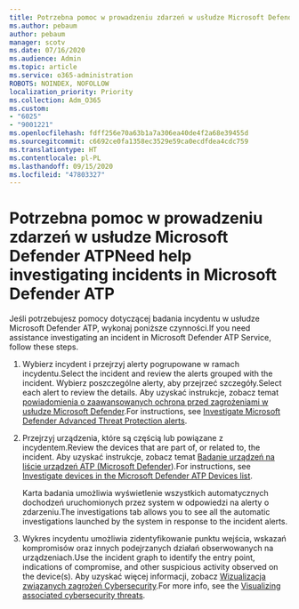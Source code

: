 ```yaml
---
title: Potrzebna pomoc w prowadzeniu zdarzeń w usłudze Microsoft Defender ATP
ms.author: pebaum
author: pebaum
manager: scotv
ms.date: 07/16/2020
ms.audience: Admin
ms.topic: article
ms.service: o365-administration
ROBOTS: NOINDEX, NOFOLLOW
localization_priority: Priority
ms.collection: Adm_O365
ms.custom:
- "6025"
- "9001221"
ms.openlocfilehash: fdff256e70a63b1a7a306ea40de4f2a68e39455d
ms.sourcegitcommit: c6692ce0fa1358ec3529e59ca0ecdfdea4cdc759
ms.translationtype: HT
ms.contentlocale: pl-PL
ms.lasthandoff: 09/15/2020
ms.locfileid: "47803327"
---
```

# <a name="need-help-investigating-incidents-in-microsoft-defender-atp"></a><span data-ttu-id="e8b1f-102">Potrzebna pomoc w prowadzeniu zdarzeń w usłudze Microsoft Defender ATP</span><span class="sxs-lookup"><span data-stu-id="e8b1f-102">Need help investigating incidents in Microsoft Defender ATP</span></span>

<span data-ttu-id="e8b1f-103">Jeśli potrzebujesz pomocy dotyczącej badania incydentu w usłudze Microsoft Defender ATP, wykonaj poniższe czynności.</span><span class="sxs-lookup"><span data-stu-id="e8b1f-103">If you need assistance investigating an incident in Microsoft Defender ATP Service, follow these steps.</span></span>

1. <span data-ttu-id="e8b1f-104">Wybierz incydent i przejrzyj alerty pogrupowane w ramach incydentu.</span><span class="sxs-lookup"><span data-stu-id="e8b1f-104">Select the incident and review the alerts grouped with the incident.</span></span> <span data-ttu-id="e8b1f-105">Wybierz poszczególne alerty, aby przejrzeć szczegóły.</span><span class="sxs-lookup"><span data-stu-id="e8b1f-105">Select each alert to review the details.</span></span> <span data-ttu-id="e8b1f-106">Aby uzyskać instrukcje, zobacz temat [powiadomienia o zaawansowanych ochrona przed zagrożeniami w usłudze Microsoft Defender](https://docs.microsoft.com/windows/security/threat-protection/microsoft-defender-atp/investigate-alerts).</span><span class="sxs-lookup"><span data-stu-id="e8b1f-106">For instructions, see [Investigate Microsoft Defender Advanced Threat Protection alerts](https://docs.microsoft.com/windows/security/threat-protection/microsoft-defender-atp/investigate-alerts).</span></span>
2. <span data-ttu-id="e8b1f-107">Przejrzyj urządzenia, które są częścią lub powiązane z incydentem.</span><span class="sxs-lookup"><span data-stu-id="e8b1f-107">Review the devices that are part of, or related to, the incident.</span></span> <span data-ttu-id="e8b1f-108">Aby uzyskać instrukcje, zobacz temat [Badanie urządzeń na liście urządzeń ATP (Microsoft Defender](https://docs.microsoft.com/windows/security/threat-protection/microsoft-defender-atp/investigate-machines)).</span><span class="sxs-lookup"><span data-stu-id="e8b1f-108">For instructions, see [Investigate devices in the Microsoft Defender ATP Devices list](https://docs.microsoft.com/windows/security/threat-protection/microsoft-defender-atp/investigate-machines).</span></span><br/>
 
    <span data-ttu-id="e8b1f-109">Karta badania umożliwia wyświetlenie wszystkich automatycznych dochodzeń uruchomionych przez system w odpowiedzi na alerty o zdarzeniu.</span><span class="sxs-lookup"><span data-stu-id="e8b1f-109">The investigations tab allows you to see all the automatic investigations launched by the system in response to the incident alerts.</span></span>
3. <span data-ttu-id="e8b1f-110">Wykres incydentu umożliwia zidentyfikowanie punktu wejścia, wskazań kompromisów oraz innych podejrzanych działań obserwowanych na urządzeniach.</span><span class="sxs-lookup"><span data-stu-id="e8b1f-110">Use the incident graph to identify the entry point, indications of compromise, and other suspicious activity observed on the device(s).</span></span> <span data-ttu-id="e8b1f-111">Aby uzyskać więcej informacji, zobacz [Wizualizacja związanych zagrożeń Cybersecurity](https://docs.microsoft.com/windows/security/threat-protection/microsoft-defender-atp/investigate-incidents#visualizing-associated-cybersecurity-threats).</span><span class="sxs-lookup"><span data-stu-id="e8b1f-111">For more info, see the [Visualizing associated cybersecurity threats](https://docs.microsoft.com/windows/security/threat-protection/microsoft-defender-atp/investigate-incidents#visualizing-associated-cybersecurity-threats).</span></span>  